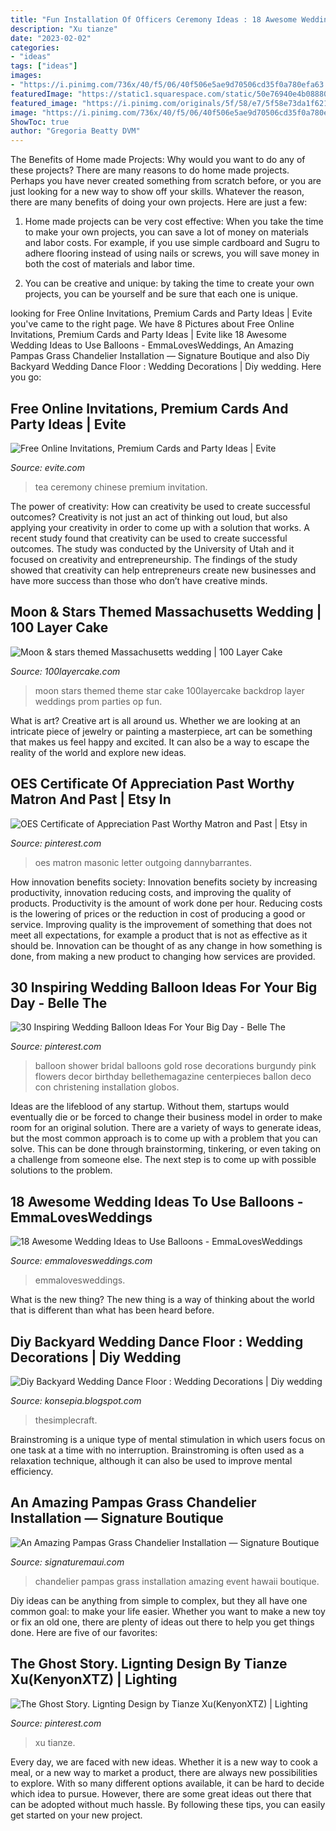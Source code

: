 ```yaml
---
title: "Fun Installation Of Officers Ceremony Ideas : 18 Awesome Wedding Ideas To Use Balloons"
description: "Xu tianze"
date: "2023-02-02"
categories:
- "ideas"
tags: ["ideas"]
images:
- "https://i.pinimg.com/736x/40/f5/06/40f506e5ae9d70506cd35f0a780efa63.jpg"
featuredImage: "https://static1.squarespace.com/static/50e76940e4b0888041885cf6/t/57a67ba0cd0f687aa2254303/1470529463325/"
featured_image: "https://i.pinimg.com/originals/5f/58/e7/5f58e73da1f621111bc79b40217474f0.jpg"
image: "https://i.pinimg.com/736x/40/f5/06/40f506e5ae9d70506cd35f0a780efa63.jpg"
ShowToc: true
author: "Gregoria Beatty DVM"
---
```



The Benefits of Home made Projects: Why would you want to do any of these projects?
There are many reasons to do home made projects. Perhaps you have never created something from scratch before, or you are just looking for a new way to show off your skills. Whatever the reason, there are many benefits of doing your own projects. Here are just a few: 
1. Home made projects can be very cost effective: When you take the time to make your own projects, you can save a lot of money on materials and labor costs. For example, if you use simple cardboard and Sugru to adhere flooring instead of using nails or screws, you will save money in both the cost of materials and labor time. 

2. You can be creative and unique: by taking the time to create your own projects, you can be yourself and be sure that each one is unique.

	

		
looking for Free Online Invitations, Premium Cards and Party Ideas | Evite you've came to the right page. We have 8 Pictures about Free Online Invitations, Premium Cards and Party Ideas | Evite like 18 Awesome Wedding Ideas to Use Balloons - EmmaLovesWeddings, An Amazing Pampas Grass Chandelier Installation — Signature Boutique and also Diy Backyard Wedding Dance Floor : Wedding Decorations | Diy wedding. Here you go:
		
    
## Free Online Invitations, Premium Cards And Party Ideas | Evite

<img loading=lazy src="https://g0.evitecdn.com/premium_assets/thumb_square/1540223159/chinese-wedding-save1_default.png" onerror="this.onerror=null;this.src='https://tse3.mm.bing.net/th?id=OIP.GwRX0xv-cvcaA7L1bHoLXAAAAA&amp;pid=15.1';" alt="Free Online Invitations, Premium Cards and Party Ideas | Evite">

_Source: evite.com_

>tea ceremony chinese premium invitation. 

	

The power of creativity: How can creativity be used to create successful outcomes?
Creativity is not just an act of thinking out loud, but also applying your creativity in order to come up with a solution that works. A recent study found that creativity can be used to create successful outcomes. The study was conducted by the University of Utah and it focused on creativity and entrepreneurship. The findings of the study showed that creativity can help entrepreneurs create new businesses and have more success than those who don’t have creative minds.

    
## Moon &amp; Stars Themed Massachusetts Wedding | 100 Layer Cake

<img loading=lazy src="http://www.100layercake.com/blog/wp-content/uploads/2013/09/Moon-and-Stars-themed-wedding-12.jpg" onerror="this.onerror=null;this.src='https://tse3.mm.bing.net/th?id=OIP.AII0cXi82H1ZUMxuxNkb3QHaKf&amp;pid=15.1';" alt="Moon &amp; stars themed Massachusetts wedding | 100 Layer Cake">

_Source: 100layercake.com_

>moon stars themed theme star cake 100layercake backdrop layer weddings prom parties op fun. 

	

What is art?
Creative art is all around us. Whether we are looking at an intricate piece of jewelry or painting a masterpiece, art can be something that makes us feel happy and excited. It can also be a way to escape the reality of the world and explore new ideas.

    
## OES Certificate Of Appreciation Past Worthy Matron And Past | Etsy In

<img loading=lazy src="https://i.pinimg.com/736x/40/f5/06/40f506e5ae9d70506cd35f0a780efa63.jpg" onerror="this.onerror=null;this.src='https://tse3.mm.bing.net/th?id=OIP._Au6tP4CHPwS13wxD2jsMwHaJl&amp;pid=15.1';" alt="OES Certificate of Appreciation Past Worthy Matron and Past | Etsy in">

_Source: pinterest.com_

>oes matron masonic letter outgoing dannybarrantes. 

	

How innovation benefits society:
Innovation benefits society by increasing productivity, innovation reducing costs, and improving the quality of products. Productivity is the amount of work done per hour. Reducing costs is the lowering of prices or the reduction in cost of producing a good or service. Improving quality is the improvement of something that does not meet all expectations, for example a product that is not as effective as it should be. Innovation can be thought of as any change in how something is done, from making a new product to changing how services are provided.

    
## 30 Inspiring Wedding Balloon Ideas For Your Big Day - Belle The

<img loading=lazy src="https://i.pinimg.com/originals/0d/49/7b/0d497bf816fea15ff6fee5d7ee42450d.jpg" onerror="this.onerror=null;this.src='https://tse2.mm.bing.net/th?id=OIP.aXliQBOMC6CdL4RmiW923AHaLH&amp;pid=15.1';" alt="30 Inspiring Wedding Balloon Ideas For Your Big Day - Belle The">

_Source: pinterest.com_

>balloon shower bridal balloons gold rose decorations burgundy pink flowers decor birthday bellethemagazine centerpieces ballon deco con christening installation globos. 

	

Ideas are the lifeblood of any startup. Without them, startups would eventually die or be forced to change their business model in order to make room for an original solution. There are a variety of ways to generate ideas, but the most common approach is to come up with a problem that you can solve. This can be done through brainstorming, tinkering, or even taking on a challenge from someone else. The next step is to come up with possible solutions to the problem.

    
## 18 Awesome Wedding Ideas To Use Balloons - EmmaLovesWeddings

<img loading=lazy src="https://emmalovesweddings.com/wp-content/uploads/2017/12/wedding-reception-decorations-with-balloons-480x1024.jpg" onerror="this.onerror=null;this.src='https://tse2.mm.bing.net/th?id=OIP.4QkuIAvJlLE_IfpYzRVnUQHaPz&amp;pid=15.1';" alt="18 Awesome Wedding Ideas to Use Balloons - EmmaLovesWeddings">

_Source: emmalovesweddings.com_

>emmalovesweddings. 

	

What is the new thing?
The new thing is a way of thinking about the world that is different than what has been heard before.

    
## Diy Backyard Wedding Dance Floor : Wedding Decorations | Diy Wedding

<img loading=lazy src="https://thesimplecraft.com/wp-content/uploads/2019/08/diy-outdoor-dance-floor-awesome-best-diy-dance-floor-wedding-wedding-ideas-of-diy-outdoor-dance-floor.jpg" onerror="this.onerror=null;this.src='https://tse4.mm.bing.net/th?id=OIP.cgMBKOw9XEhLpRjBsQMo_gHaE4&amp;pid=15.1';" alt="Diy Backyard Wedding Dance Floor : Wedding Decorations | Diy wedding">

_Source: konsepia.blogspot.com_

>thesimplecraft. 

	

Brainstroming is a unique type of mental stimulation in which users focus on one task at a time with no interruption. Brainstroming is often used as a relaxation technique, although it can also be used to improve mental efficiency.

    
## An Amazing Pampas Grass Chandelier Installation — Signature Boutique

<img loading=lazy src="https://static1.squarespace.com/static/50e76940e4b0888041885cf6/t/57a67ba0cd0f687aa2254303/1470529463325/" onerror="this.onerror=null;this.src='https://tse4.mm.bing.net/th?id=OIP.31W7uf4E4CMVvPiPuifblAHaLO&amp;pid=15.1';" alt="An Amazing Pampas Grass Chandelier Installation — Signature Boutique">

_Source: signaturemaui.com_

>chandelier pampas grass installation amazing event hawaii boutique. 

	

Diy ideas can be anything from simple to complex, but they all have one common goal: to make your life easier. Whether you want to make a new toy or fix an old one, there are plenty of ideas out there to help you get things done. Here are five of our favorites: 

    
## The Ghost Story. Lignting Design By Tianze Xu(KenyonXTZ) | Lighting

<img loading=lazy src="https://i.pinimg.com/originals/5f/58/e7/5f58e73da1f621111bc79b40217474f0.jpg" onerror="this.onerror=null;this.src='https://tse3.mm.bing.net/th?id=OIP.upRlR9yeV5Uiv9-RRPrW2gHaLG&amp;pid=15.1';" alt="The Ghost Story. Lignting Design by Tianze Xu(KenyonXTZ) | Lighting">

_Source: pinterest.com_

>xu tianze. 

	

Every day, we are faced with new ideas. Whether it is a new way to cook a meal, or a new way to market a product, there are always new possibilities to explore. With so many different options available, it can be hard to decide which idea to pursue. However, there are some great ideas out there that can be adopted without much hassle. By following these tips, you can easily get started on your new project.

